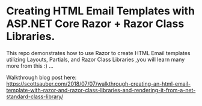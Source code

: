 # Creating HTML Email Templates with ASP.NET Core Razor + Razor Class Libraries.
This repo demonstrates how to use Razor to create HTML Email templates utilizing Layouts, Partials, and Razor Class Libraries ,you will learn many more from this :)  ...

Walkthrough blog post here: https://scottsauber.com/2018/07/07/walkthrough-creating-an-html-email-template-with-razor-and-razor-class-libraries-and-rendering-it-from-a-net-standard-class-library/
